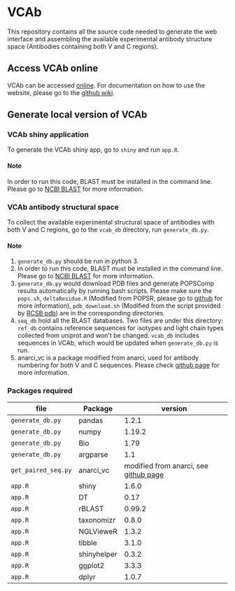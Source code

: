 # VCAb
This repository contains all the source code needed to generate the web interface and assembling the available experimental antibody structure space (Antibodies containing both V and C regions).

## Access VCAb online

VCAb can be accessed [online](https://fraternalilab.kcl.ac.uk/VCAb/). For documentation on how to use the website, please go to the [github wiki](https://github.com/Fraternalilab/VCAb/wiki).

## Generate local version of VCAb

### VCAb shiny application
To generate the VCAb shiny app, go to `shiny` and run `app.R`.
#### Note
In order to run this code, BLAST must be installed in the command line. Please go to [NCBI BLAST](https://blast.ncbi.nlm.nih.gov/Blast.cgi?PAGE_TYPE=BlastDocs&DOC_TYPE=Download) for more information.

### VCAb antibody structural space
To collect the available experimental structural space of antibodies with both V and C regions, go to the `vcab_db` directory, run `generate_db.py`.
#### Note 
1. `generate_db.py` should be run in python 3.
2. In order to run this code, BLAST must be installed in the command line. Please go to [NCBI BLAST](https://blast.ncbi.nlm.nih.gov/Blast.cgi?PAGE_TYPE=BlastDocs&DOC_TYPE=Download) for more information.
2. `generate_db.py` would download PDB files and generate POPSComp results automatically by running bash scripts. Please make sure the `pops.sh`, `deltaResidue.R` (Modified from POPSR, please go to [github](https://github.com/Fraternalilab/POPScomp/tree/master/POPSR) for more information), `pdb_download.sh` (Modified from the script provided by [RCSB pdb](https://www.rcsb.org/docs/programmatic-access/batch-downloads-with-shell-script)) are in the corresponding directories.
3. `seq_db` hold all the BLAST databases. Two files are under this directory: `ref_db` contains reference sequences for isotypes and light chain types collected from uniprot and won't be changed. `vcab_db` includes sequences in VCAb, which would be updated when `generate_db.py` is run.
4. anarci_vc is a package modified from anarci, used for antibody numbering for both V and C sequences. Please check [github page](https://github.com/Fraternalilab/ANARCI_vc) for more information.


### Packages required 
| file | Package | version |
| ---- | ------- | ------- |
|`generate_db.py`| pandas | 1.2.1|
|`generate_db.py`| numpy | 1.19.2|
|`generate_db.py`| Bio | 1.79|
|`generate_db.py`| argparse | 1.1|
|`get_paired_seq.py`|anarci_vc|modified from anarci, see [github page](https://github.com/Fraternalilab/ANARCI_vc)|
|`app.R`| shiny | 1.6.0|
|`app.R`| DT |0.17|
|`app.R`| rBLAST |0.99.2|
|`app.R`| taxonomizr |0.8.0|
|`app.R`| NGLVieweR |1.3.2|
|`app.R`| tibble |3.1.0|
|`app.R`| shinyhelper |0.3.2|
|`app.R`| ggplot2 |3.3.3|
|`app.R`| dplyr |1.0.7|
